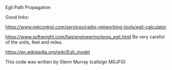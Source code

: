 Egli Path Propagation

Good links:

https://www.netcontrol.com/services/radio-networking-tools/egli-calculator

https://www.softwright.com/faq/engineering/prop_egli.html
Be very careful of the units, feet and miles.

https://en.wikipedia.org/wiki/Egli_model


This code was written by Glenn Murray (callsign M0JFG)